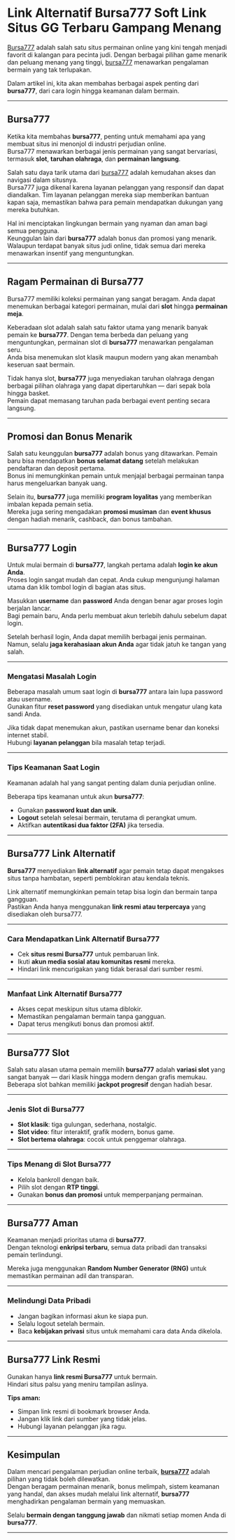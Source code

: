 # Link Alternatif Bursa777 Soft Link Situs GG Terbaru Gampang Menang

[Bursa777](https://alisnic.net "Bursa777") adalah salah satu situs permainan online yang kini tengah menjadi favorit di kalangan para pecinta judi. Dengan berbagai pilihan game menarik dan peluang menang yang tinggi, [bursa777](https://alisnic.net) menawarkan pengalaman bermain yang tak terlupakan.  

Dalam artikel ini, kita akan membahas berbagai aspek penting dari **bursa777**, dari cara login hingga keamanan dalam bermain.

---

## Bursa777

Ketika kita membahas **bursa777**, penting untuk memahami apa yang membuat situs ini menonjol di industri perjudian online.  
Bursa777 menawarkan berbagai jenis permainan yang sangat bervariasi, termasuk **slot**, **taruhan olahraga**, dan **permainan langsung**.  

Salah satu daya tarik utama dari [bursa777](https://alisnic.net) adalah kemudahan akses dan navigasi dalam situsnya.  
Bursa777 juga dikenal karena layanan pelanggan yang responsif dan dapat diandalkan. Tim layanan pelanggan mereka siap memberikan bantuan kapan saja, memastikan bahwa para pemain mendapatkan dukungan yang mereka butuhkan.  

Hal ini menciptakan lingkungan bermain yang nyaman dan aman bagi semua pengguna.  
Keunggulan lain dari **bursa777** adalah bonus dan promosi yang menarik. Walaupun terdapat banyak situs judi online, tidak semua dari mereka menawarkan insentif yang menguntungkan.

---

## Ragam Permainan di Bursa777

Bursa777 memiliki koleksi permainan yang sangat beragam. Anda dapat menemukan berbagai kategori permainan, mulai dari **slot** hingga **permainan meja**.

Keberadaan slot adalah salah satu faktor utama yang menarik banyak pemain ke **bursa777**. Dengan tema berbeda dan peluang yang menguntungkan, permainan slot di **bursa777** menawarkan pengalaman seru.  
Anda bisa menemukan slot klasik maupun modern yang akan menambah keseruan saat bermain.

Tidak hanya slot, **bursa777** juga menyediakan taruhan olahraga dengan berbagai pilihan olahraga yang dapat dipertaruhkan — dari sepak bola hingga basket.  
Pemain dapat memasang taruhan pada berbagai event penting secara langsung.

---

## Promosi dan Bonus Menarik

Salah satu keunggulan **bursa777** adalah bonus yang ditawarkan. Pemain baru bisa mendapatkan **bonus selamat datang** setelah melakukan pendaftaran dan deposit pertama.  
Bonus ini memungkinkan pemain untuk menjajal berbagai permainan tanpa harus mengeluarkan banyak uang.

Selain itu, **bursa777** juga memiliki **program loyalitas** yang memberikan imbalan kepada pemain setia.  
Mereka juga sering mengadakan **promosi musiman** dan **event khusus** dengan hadiah menarik, cashback, dan bonus tambahan.

---

## Bursa777 Login

Untuk mulai bermain di **bursa777**, langkah pertama adalah **login ke akun Anda**.  
Proses login sangat mudah dan cepat. Anda cukup mengunjungi halaman utama dan klik tombol login di bagian atas situs.  

Masukkan **username** dan **password** Anda dengan benar agar proses login berjalan lancar.  
Bagi pemain baru, Anda perlu membuat akun terlebih dahulu sebelum dapat login.

Setelah berhasil login, Anda dapat memilih berbagai jenis permainan.  
Namun, selalu **jaga kerahasiaan akun Anda** agar tidak jatuh ke tangan yang salah.

---

### Mengatasi Masalah Login

Beberapa masalah umum saat login di **bursa777** antara lain lupa password atau username.  
Gunakan fitur **reset password** yang disediakan untuk mengatur ulang kata sandi Anda.

Jika tidak dapat menemukan akun, pastikan username benar dan koneksi internet stabil.  
Hubungi **layanan pelanggan** bila masalah tetap terjadi.

---

### Tips Keamanan Saat Login

Keamanan adalah hal yang sangat penting dalam dunia perjudian online.  

Beberapa tips keamanan untuk akun **bursa777**:
- Gunakan **password kuat dan unik**.
- **Logout** setelah selesai bermain, terutama di perangkat umum.
- Aktifkan **autentikasi dua faktor (2FA)** jika tersedia.

---

## Bursa777 Link Alternatif

**Bursa777** menyediakan **link alternatif** agar pemain tetap dapat mengakses situs tanpa hambatan, seperti pemblokiran atau kendala teknis.  

Link alternatif memungkinkan pemain tetap bisa login dan bermain tanpa gangguan.  
Pastikan Anda hanya menggunakan **link resmi atau terpercaya** yang disediakan oleh bursa777.

---

### Cara Mendapatkan Link Alternatif Bursa777

- Cek **situs resmi Bursa777** untuk pembaruan link.  
- Ikuti **akun media sosial atau komunitas resmi** mereka.  
- Hindari link mencurigakan yang tidak berasal dari sumber resmi.

---

### Manfaat Link Alternatif Bursa777

- Akses cepat meskipun situs utama diblokir.  
- Memastikan pengalaman bermain tanpa gangguan.  
- Dapat terus mengikuti bonus dan promosi aktif.

---

## Bursa777 Slot

Salah satu alasan utama pemain memilih **bursa777** adalah **variasi slot** yang sangat banyak — dari klasik hingga modern dengan grafis memukau.  
Beberapa slot bahkan memiliki **jackpot progresif** dengan hadiah besar.

---

### Jenis Slot di Bursa777

- **Slot klasik**: tiga gulungan, sederhana, nostalgic.  
- **Slot video**: fitur interaktif, grafik modern, bonus game.  
- **Slot bertema olahraga**: cocok untuk penggemar olahraga.

---

### Tips Menang di Slot Bursa777

- Kelola bankroll dengan baik.  
- Pilih slot dengan **RTP tinggi**.  
- Gunakan **bonus dan promosi** untuk memperpanjang permainan.

---

## Bursa777 Aman

Keamanan menjadi prioritas utama di **bursa777**.  
Dengan teknologi **enkripsi terbaru**, semua data pribadi dan transaksi pemain terlindungi.

Mereka juga menggunakan **Random Number Generator (RNG)** untuk memastikan permainan adil dan transparan.

---

### Melindungi Data Pribadi

- Jangan bagikan informasi akun ke siapa pun.  
- Selalu logout setelah bermain.  
- Baca **kebijakan privasi** situs untuk memahami cara data Anda dikelola.

---

## Bursa777 Link Resmi

Gunakan hanya **link resmi Bursa777** untuk bermain.  
Hindari situs palsu yang meniru tampilan aslinya.

**Tips aman:**
- Simpan link resmi di bookmark browser Anda.  
- Jangan klik link dari sumber yang tidak jelas.  
- Hubungi layanan pelanggan jika ragu.

---

## Kesimpulan

Dalam mencari pengalaman perjudian online terbaik, **[bursa777](https://alisnic.net "Bursa777")** adalah pilihan yang tidak boleh dilewatkan.  
Dengan beragam permainan menarik, bonus melimpah, sistem keamanan yang handal, dan akses mudah melalui link alternatif, **bursa777** menghadirkan pengalaman bermain yang memuaskan.  

Selalu **bermain dengan tanggung jawab** dan nikmati setiap momen Anda di **bursa777**.  

---
